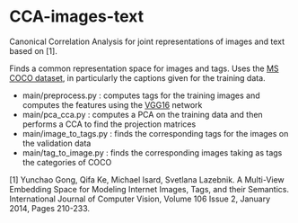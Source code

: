 # CCA-images-text
Canonical Correlation Analysis for joint representations of images and text based on [1].

Finds a common representation space for images and tags. Uses the [MS COCO dataset](http://mscoco.org/dataset/#overview), in particularly the captions given for the training data.

* main/preprocess.py : computes tags for the training images and computes the features using the [VGG16](http://www.robots.ox.ac.uk/~vgg/research/very_deep/) network
* main/pca_cca.py : computes a PCA on the training data and then performs a CCA to find the projection matrices
* main/image_to_tags.py : finds the corresponding tags for the images on the validation data
* main/tag_to_image.py : finds the corresponding images taking as tags the categories of COCO

[1] Yunchao Gong, Qifa Ke, Michael Isard, Svetlana Lazebnik. A Multi-View Embedding Space for Modeling Internet Images, Tags, and their Semantics. International Journal of Computer Vision, Volume 106 Issue 2, January 2014, Pages 210-233.
